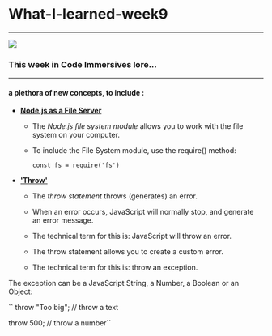 # What-I-learned-week9
---
![](https://files.constantcontact.com/6f3956be401/f4017f76-fc6d-4977-b6e7-dc02ac5ebff8.jpg?a=1128943245496)

### This week in Code Immersives lore...
---

#### a plethora  of new concepts, to include :

- **[Node.js as a File Server](https://www.w3schools.com/nodejs/nodejs_filesystem.asp)**

  - The *Node.js file system module* allows you to work with the file system on your computer.

  - To include the File System module, use the require() method:
  
    ``const fs = require('fs')``


- **['Throw'](https://www.w3schools.com/jsref/jsref_throw.asp)**
  
  -  The *throw statement* throws (generates) an error.

  - When an error occurs, JavaScript will normally stop, and generate an error message.

  - The technical term for this is: JavaScript will throw an error.

  - The throw statement allows you to create a custom error.

  - The technical term for this is: throw an exception.

The exception can be a JavaScript String, a Number, a Boolean or an Object:

``
throw "Too big";    // throw a text

throw 500;          // throw a number``
